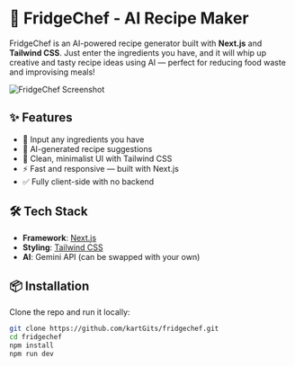 # 🧠 FridgeChef - AI Recipe Maker

FridgeChef is an AI-powered recipe generator built with **Next.js** and **Tailwind CSS**. Just enter the ingredients you have, and it will whip up creative and tasty recipe ideas using AI — perfect for reducing food waste and improvising meals!

![FridgeChef Screenshot](https://raw.githubusercontent.com/kartGits/fridgechef/main/public/og.png) <!-- Replace with actual image URL if needed -->


## ✨ Features

- 🍅 Input any ingredients you have
- 🤖 AI-generated recipe suggestions
- 🧼 Clean, minimalist UI with Tailwind CSS
- ⚡ Fast and responsive — built with Next.js
- ✅ Fully client-side with no backend

## 🛠️ Tech Stack

- **Framework**: [Next.js](https://nextjs.org/)
- **Styling**: [Tailwind CSS](https://tailwindcss.com/)
- **AI**: Gemini API (can be swapped with your own)

## 📦 Installation

Clone the repo and run it locally:

```bash
git clone https://github.com/kartGits/fridgechef.git
cd fridgechef
npm install
npm run dev
